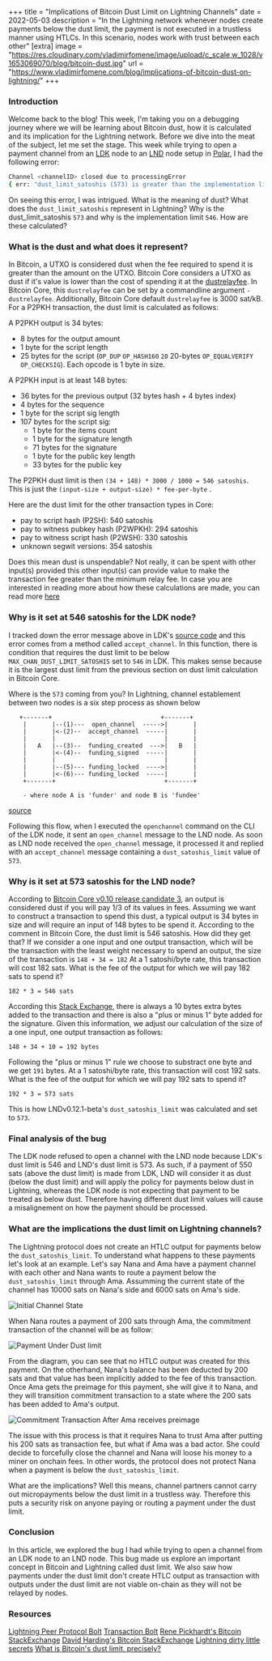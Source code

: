 +++
title = "Implications of Bitcoin Dust Limit on Lightning Channels"
date = 2022-05-03
description = "In the Lightning network whenever nodes create payments below the dust limit, the payment is not executed in a trustless manner using HTLCs. In this scenario, nodes work with trust between each other"
[extra]
  image = "https://res.cloudinary.com/vladimirfomene/image/upload/c_scale,w_1028/v1653069070/blog/bitcoin-dust.jpg"
  url = "https://www.vladimirfomene.com/blog/implications-of-bitcoin-dust-on-lightning/"
+++



### Introduction

Welcome back to the blog! This week, I'm taking you on a debugging journey where we will be learning about Bitcoin dust, how it is calculated and its implication for the Lightning network. Before we dive into the meat of the subject, let me set the stage. This week while trying to open a payment channel from an [LDK](https://lightningdevkit.org/) node to an [LND](https://github.com/lightningnetwork/lnd) node setup in [Polar](https://lightningpolar.com/), I had the following error:

```sh
Channel <channelID> closed due to processingError
{ err: "dust_limit_satoshis (573) is greater than the implementation limit (546)" }

```

On seeing this error, I was intrigued. What is the meaning of dust? What does the `dust_limit_satoshis` represent in Lightning? Why is the dust_limit_satoshis `573` and why is the implementation limit `546`. How are these calculated?

### What is the dust and what does it represent?

In Bitcoin, a UTXO is considered dust when the fee required to spend it is greater than the amount on the UTXO. Bitcoin Core considers a UTXO as dust if it's value is lower than the cost of spending it at the [dustrelayfee](https://github.com/bitcoin/bitcoin/commit/9022aa3). In Bitcoin Core, this `dustrelayfee` can be set by a commandline argument `-dustrelayfee`. Additionally, Bitcoin Core default `dustrelayfee` is 3000 sat/kB. For a P2PKH transaction, the dust limit is calculated as follows:

A P2PKH output is 34 bytes:

- 8 bytes for the output amount
- 1 byte for the script length
- 25 bytes for the script (`OP_DUP` `OP_HASH160` `20` 20-bytes `OP_EQUALVERIFY` `OP_CHECKSIG`). Each opcode is 1 byte in size.

A P2PKH input is at least 148 bytes:

- 36 bytes for the previous output (32 bytes hash + 4 bytes index)
- 4 bytes for the sequence
- 1 byte for the script sig length
- 107 bytes for the script sig:
  - 1 byte for the items count
  - 1 byte for the signature length
  - 71 bytes for the signature
  - 1 byte for the public key length
  - 33 bytes for the public key

The P2PKH dust limit is then `(34 + 148) * 3000 / 1000 = 546 satoshis`. This is just the  `(input-size + output-size) * fee-per-byte` .

Here are the dust limit for the other transaction types in Core:
- pay to script hash (P2SH): 540 satoshis
- pay to witness pubkey hash (P2WPKH): 294 satoshis
- pay to witness script hash (P2WSH): 330 satoshis
- unknown segwit versions: 354 satoshis

Does this mean dust is unspendable? Not really, it can be spent with other input(s) provided this other input(s) can provide value to make the transaction fee greater than the minimum relay fee. In case you are interested in reading more about how these calculations are made, you can read more [here](https://github.com/lightning/bolts/blob/master/03-transactions.md)



### Why is it set at 546 satoshis for the LDK node?

I tracked down the error message above in LDK's [source code](https://github.com/lightningdevkit/rust-lightning/blob/main/lightning/src/ln/channel.rs#L1961)  and this error comes from a method called `accept_channel`. In this function, there is condition that requires the dust limit to be below  `MAX_CHAN_DUST_LIMIT_SATOSHIS` set to `546` in LDK. This makes sense because it is the largest dust limit from the previous section on dust limit calculation in Bitcoin Core. 

Where is the `573` coming from you? In Lightning, channel establement between two nodes is a six step process as shown below

       +-------+                              +-------+
        |       |--(1)---  open_channel  ----->|       |
        |       |<-(2)--  accept_channel  -----|       |
        |       |                              |       |
        |   A   |--(3)--  funding_created  --->|   B   |
        |       |<-(4)--  funding_signed  -----|       |
        |       |                              |       |
        |       |--(5)--- funding_locked  ---->|       |
        |       |<-(6)--- funding_locked  -----|       |
        +-------+                              +-------+

        - where node A is 'funder' and node B is 'fundee'
		
[source](https://github.com/lightning/bolts/blob/master/02-peer-protocol.md)

Following this flow, when I executed the `openchannel` command on the CLI of the LDK node, it sent an `open_channel` message to the LND node. As soon as LND node received the `open_channel` message, it processed it and replied with an `accept_channel` message containing a `dust_satoshis_limit` value of `573`.

### Why is it set at 573 satoshis for the LND node?

According to [Bitcoin Core v0.10 release candidate 3](https://github.com/bitcoin/bitcoin/blob/v0.10.0rc3/src/primitives/transaction.h#L137), an output is considered dust if you will pay 1/3 of its values in fees. Assuming we want to construct a transaction to spend this dust, a typical output is 34 bytes in size and will require an input of 148 bytes to be spend it. According to the comment in Bitcoin Core, the dust limit is 546 satoshis. How did they get that? If we consider a one input and one output transaction, which will be the transaction with the least weight necessary to spend an output, the size of the transaction is `148 + 34 = 182` At a 1 satoshi/byte rate, this transaction will cost 182 sats. What is the fee of the output for which we will pay 182 sats to spend it? 

`182 * 3 = 546 sats`


 According this [Stack Exchange](https://bitcoin.stackexchange.com/questions/1195/how-to-calculate-transaction-size-before-sending-legacy-non-segwit-p2pkh-p2sh), there is always a 10 bytes extra bytes added to the transaction and there is also a "plus or minus 1" byte added for the signature. Given this information, we adjust our calculation of the size of a one input, one output transaction as follows:

`148 + 34 + 10 = 192 bytes ` 

Following the "plus or minus 1" rule we choose to substract one byte and we get `191` bytes. At a 1 satoshi/byte rate, this transaction will cost 192 sats. What is the fee of the output for which we will pay 192 sats to spend it?

`192 * 3 = 573 sats`


This is how LNDv0.12.1-beta's `dust_satoshis_limit` was calculated and set to `573`.

### Final analysis of the bug
The LDK node refused to open a channel with the LND node because LDK's dust limit is 546 and LND's dust limit is 573. As such, if a payment of 550 sats (above the dust limit) is made from LDK, LND will consider it as dust (below the dust limit) and will apply the policy for payments below dust in Lightning, whereas the LDK node is not expecting that payment to be treated as below dust. Therefore having different dust limit values will cause a misalignement on how the payment should be processed.


### What are the implications the dust limit on Lightning channels?

The Lightning protocol does not create an HTLC output for payments below the `dust_satoshis_limit`. To understand what happens to these payments let's look at an example. Let's say Nana and Ama have a payment channel with each other and Nana wants to route a payment below the  `dust_satoshis_limit` through Ama. Assumming the current state of the channel has 10000 sats on Nana's side and 6000 sats on Ama's side.

![Initial Channel State](https://dev-to-uploads.s3.amazonaws.com/uploads/articles/43qhjuv307fn0d1zhyz4.png)

When Nana routes a payment of 200 sats through Ama, the commitment transaction of the channel will be as follow:

![Payment Under Dust limit](https://dev-to-uploads.s3.amazonaws.com/uploads/articles/tahzq97aozxn6wmz17eg.png)

From the diagram, you can see that no HTLC output was created for this payment. On the otherhand, Nana's balance has been deducted by 200 sats and that value has been implicitly added to the fee of this transaction. Once Ama gets the preimage for this payment, she will give it to Nana, and they will transition commitment transaction to a state where the 200 sats has been added to Ama's output. 

![Commitment Transaction After Ama receives preimage](https://dev-to-uploads.s3.amazonaws.com/uploads/articles/dsyc7e7f8hpzrqwbnidb.png)

The issue with this process is that it requires Nana to trust Ama after putting his 200 sats as transaction fee, but what if Ama was a bad actor. She could decide to forcefully close the channel and Nana will loose his money to a miner on onchain fees. In other words, the protocol does not protect Nana when a payment is below the `dust_satoshis_limit`.

What are the implications? Well this means, channel partners cannot carry out micropayments below the dust limit in a trustless way. Therefore this puts a security risk on anyone paying or routing a payment under the dust limit.


### Conclusion

In this article, we explored the bug I had while trying to open a channel from an LDK node to an LND node. This bug made us explore an important concept in Bitcoin and Lightning called dust limit. We also saw how payments under the dust limit don't create HTLC output as transaction with outputs under the dust limit are not viable on-chain as they will not be relayed by nodes. 

### Resources

[Lightning Peer Protocol Bolt](https://github.com/lightning/bolts/blob/master/02-peer-protocol.md)
[Transaction Bolt](https://github.com/lightning/bolts/blob/master/03-transactions.md)
[Rene Pickhardt's Bitcoin StackExchange](https://bitcoin.stackexchange.com/questions/87735/how-can-i-create-htlcs-below-dust-limit-satoshi-in-lightning-network)
[David Harding's Bitcoin StackExchange](https://bitcoin.stackexchange.com/questions/85650/htlcs-dont-work-for-micropayments)
[Lightning dirty little secrets](https://medium.com/@peter_r/visualizing-htlcs-and-the-lightning-networks-dirty-little-secret-cb9b5773a0)
[What is Bitcoin's dust limit, precisely?](https://www.reddit.com/r/Bitcoin/comments/2unzen/what_is_bitcoins_dust_limit_precisely/)